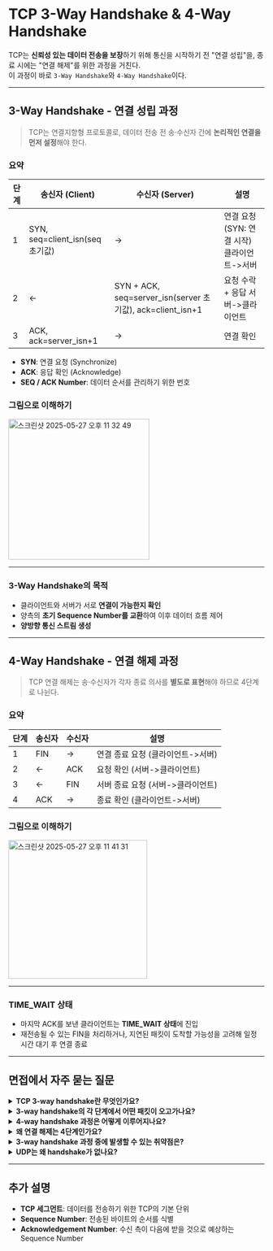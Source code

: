 # TCP 3-Way Handshake & 4-Way Handshake

TCP는 **신뢰성 있는 데이터 전송을 보장**하기 위해 통신을 시작하기 전 "연결 성립"을, 종료 시에는 "연결 해제"를 위한 과정을 거친다.  
이 과정이 바로 `3-Way Handshake`와 `4-Way Handshake`이다.

---

## 3-Way Handshake - 연결 성립 과정

> TCP는 연결지향형 프로토콜로, 데이터 전송 전 송·수신자 간에 **논리적인 연결을 먼저 설정**해야 한다.

### 요약

| 단계 | 송신자 (Client) | 수신자 (Server) | 설명 |
|------|------------------|------------------|------|
| 1    | SYN, seq=client_isn(seq 초기값)       |     ->             | 연결 요청 (SYN: 연결 시작) 클라이언트->서버 |
| 2    |      <-           | SYN + ACK, seq=server_isn(server 초기값), ack=client_isn+1 | 요청 수락 + 응답 서버->클라이언트|
| 3    | ACK, ack=server_isn+1     |        ->          | 연결 확인 |

- **SYN**: 연결 요청 (Synchronize)
- **ACK**: 응답 확인 (Acknowledge)
- **SEQ / ACK Number**: 데이터 순서를 관리하기 위한 번호

### 그림으로 이해하기
<img width="277" alt="스크린샷 2025-05-27 오후 11 32 49" src="https://github.com/user-attachments/assets/e592c6b5-0f5b-4b59-899b-451e73915d57" />


---


### 3-Way Handshake의 목적
- 클라이언트와 서버가 서로 **연결이 가능한지 확인**
- 양측의 **초기 Sequence Number를 교환**하여 이후 데이터 흐름 제어
- **양방향 통신 스트림 생성**

---

## 4-Way Handshake - 연결 해제 과정

> TCP 연결 해제는 송·수신자가 각자 종료 의사를 **별도로 표현**해야 하므로 4단계로 나뉜다.

### 요약

| 단계 | 송신자 | 수신자 | 설명 |
|------|--------|--------|------|
| 1    | FIN    |   ->     | 연결 종료 요청 (클라이언트->서버)|
| 2    |    <-  | ACK    | 요청 확인 (서버->클라이언트)|
| 3    |    <-  | FIN    | 서버 종료 요청 (서버->클라이언트)|
| 4    | ACK    |   ->     | 종료 확인 (클라이언트->서버)|

### 그림으로 이해하기
<img width="273" alt="스크린샷 2025-05-27 오후 11 41 31" src="https://github.com/user-attachments/assets/3c7f55e0-d99a-4dfb-b2e6-45800afa335d" />

---

### TIME_WAIT 상태
- 마지막 ACK를 보낸 클라이언트는 **TIME_WAIT 상태**에 진입
- 재전송될 수 있는 FIN을 처리하거나, 지연된 패킷이 도착할 가능성을 고려해 일정 시간 대기 후 연결 종료

---

## 면접에서 자주 묻는 질문

<details>
<summary><b>TCP 3-way handshake란 무엇인가요?</b></summary>
TCP는 연결 지향형 프로토콜입니다. 송신자와 수신자가 통신을 시작하기 전에 서로 연결 가능한 상태인지 확인하기 위해 3단계의 handshake 과정을 거칩니다.
</details>

<details>
<summary><b>3-way handshake의 각 단계에서 어떤 패킷이 오고가나요?</b></summary>
1. 클라이언트가 SYN 패킷을 서버로 전송  
2. 서버는 SYN과 ACK 패킷을 함께 전송  
3. 클라이언트는 ACK 패킷을 서버로 전송  
이후에 연결이 성립되고 데이터 송수신이 가능합니다.
</details>

<details>
<summary><b>4-way handshake 과정은 어떻게 이루어지나요?</b></summary>
1. 클라이언트가 서버로 FIN 요청을 보냄  
2. 서버는 ACK를 보내고 CLOSE_WAIT 상태  
3. 서버가 데이터 처리를 끝낸 후 FIN을 전송  
4. 클라이언트가 ACK를 보내고 TIME_WAIT 후 종료  
</details>

<details>
<summary><b>왜 연결 해제는 4단계인가요?</b></summary>
TCP는 양방향 통신이므로 **각 방향의 연결을 따로 종료**해야 합니다. 클라이언트 → 서버 종료 요청, 서버 → 클라이언트 종료 요청이 따로 처리됩니다.
</details>

<details>
<summary><b>3-way handshake 과정 중에 발생할 수 있는 취약점은?</b></summary>
**SYN Flooding 공격**: 클라이언트가 악의적으로 다수의 SYN만 보내고 ACK를 생략하여 서버의 자원을 고갈시키는 공격.  
방지 방법: SYN 쿠키, 방화벽 설정, backlog 큐 조정 등
</details>

<details>
<summary><b>UDP는 왜 handshake가 없나요?</b></summary>
UDP는 **비연결지향 프로토콜**이기 때문에 연결 설정 과정 없이 바로 데이터를 전송합니다. 빠른 전송이 필요한 서비스(예: DNS, 실시간 스트리밍)에 주로 사용됩니다.
</details>

---

## 추가 설명

- **TCP 세그먼트**: 데이터를 전송하기 위한 TCP의 기본 단위
- **Sequence Number**: 전송된 바이트의 순서를 식별
- **Acknowledgement Number**: 수신 측이 다음에 받을 것으로 예상하는 Sequence Number
